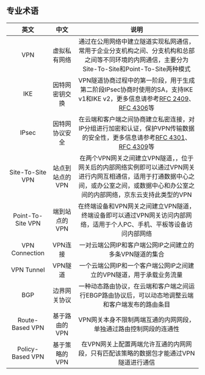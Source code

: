 ## 专业术语

|       英文        |      中文       |                                                                                                  说明                                                                                                  |
|:-----------------:|:---------------:|:------------------------------------------------------------------------------------------------------------------------------------------------------------------------------------------------------:|
|        VPN        |  虚拟私有网络   |                           通过在公用网络中建立隧道实现私网通信，常用于企业分支机构之间、分支机构和总部之间等不同环境的内网通信，主要分为Site-To-Site和Point-To-Site两种模式                            |
|        IKE        | 因特网密钥交换  | VPN隧道协商过程中的第一阶段，用于生成第二阶段IPsec协商时使用的SA，支持IKE v1和IKE v2，更多信息请参考[RFC 2409](https://tools.ietf.org/html/rfc2409)、[RFC 4306](https://tools.ietf.org/html/rfc2409)等 |
|       IPsec       | 因特网协议安全  | 在云端和客户端之间协商建立私密连接，对IP分组进行加密和认证，保护VPN传输数据的安全性，更多信息请参考[RFC 4301](https://tools.ietf.org/html/rfc4301)、[RFC 4309](https://tools.ietf.org/html/rfc4309)等  |
| Site-To-Site VPN  | 站点到站点的VPN |        在两个VPN网关之间建立VPN隧道，，位于网关后的内部网络实例即可以通过VPN网关进行内网互相通信，适用于打通数据中心之间，或办公室之间，或数据中心和办公室之间的内部网络，京东云支持此类型的VPN        |
| Point-To-Site VPN |  端到站点的VPN  |                                         在终端设备和VPN网关之间建立VPN隧道，终端设备即可以通过VPN网关访问内部网络，适用于个人PC、手机、平板等设备访问内部网络                                          |
|  VPN Connection   |     VPN连接     |                                                                        一对云端公网IP和客户端公网IP之间建立的多条VPN隧道的集合                                                                         |
|    VPN Tunnel     |     VPN隧道     |                                                                  一个云端公网IP和一个客户端公网IP之间建立的VPN隧道，用于承载业务流量                                                                   |
|        BGP        |  边界网关协议   |                                                    一种动态路由协议，在云端和客户端之间运行EBGP路由协议后，可以动态地调整云端和客户端发布的路由条目                                                    |
|  Route-Based VPN  |  基于路由的VPN  |                                                                   VPN网关本身不限制两端互通的内网网段，单独通过路由控制网段的连通性                                                                    |
| Policy-Based VPN  |  基于策略的VPN  |                                                          在VPN网关上配置两端允许互通的内网网段，只有匹配该策略的数据包才能通过VPN隧道进行通信                                                          |
